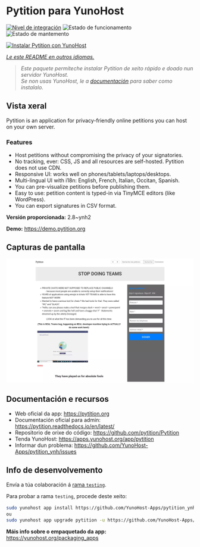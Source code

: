 <!--
NOTA: Este README foi creado automáticamente por <https://github.com/YunoHost/apps/tree/master/tools/readme_generator>
NON debe editarse manualmente.
-->

# Pytition para YunoHost

[![Nivel de integración](https://dash.yunohost.org/integration/pytition.svg)](https://dash.yunohost.org/appci/app/pytition) ![Estado de funcionamento](https://ci-apps.yunohost.org/ci/badges/pytition.status.svg) ![Estado de mantemento](https://ci-apps.yunohost.org/ci/badges/pytition.maintain.svg)

[![Instalar Pytition con YunoHost](https://install-app.yunohost.org/install-with-yunohost.svg)](https://install-app.yunohost.org/?app=pytition)

*[Le este README en outros idiomas.](./ALL_README.md)*

> *Este paquete permíteche instalar Pytition de xeito rápido e doado nun servidor YunoHost.*  
> *Se non usas YunoHost, le a [documentación](https://yunohost.org/install) para saber como instalalo.*

## Vista xeral

Pytition is an application for privacy-friendly online petitions you can host on your own server.

### Features

- Host petitions without compromising the privacy of your signatories.
- No tracking, ever: CSS, JS and all resources are self-hosted. Pytition does not use CDN.
- Responsive UI: works well on phones/tablets/laptops/desktops.
- Multi-lingual UI with i18n: English, French, Italian, Occitan, Spanish.
- You can pre-visualize petitions before publishing them.
- Easy to use: petition content is typed-in via TinyMCE editors (like WordPress).
- You can export signatures in CSV format.


**Versión proporcionada:** 2.8~ynh2

**Demo:** <https://demo.pytition.org>

## Capturas de pantalla

![Captura de pantalla de Pytition](./doc/screenshots/stop_doing_teams.webp)

## Documentación e recursos

- Web oficial da app: <https://pytition.org>
- Documentación oficial para admin: <https://pytition.readthedocs.io/en/latest/>
- Repositorio de orixe do código: <https://github.com/pytition/Pytition>
- Tenda YunoHost: <https://apps.yunohost.org/app/pytition>
- Informar dun problema: <https://github.com/YunoHost-Apps/pytition_ynh/issues>

## Info de desenvolvemento

Envía a túa colaboración á [rama `testing`](https://github.com/YunoHost-Apps/pytition_ynh/tree/testing).

Para probar a rama `testing`, procede deste xeito:

```bash
sudo yunohost app install https://github.com/YunoHost-Apps/pytition_ynh/tree/testing --debug
ou
sudo yunohost app upgrade pytition -u https://github.com/YunoHost-Apps/pytition_ynh/tree/testing --debug
```

**Máis info sobre o empaquetado da app:** <https://yunohost.org/packaging_apps>
